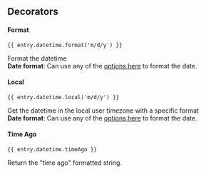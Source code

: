 ## Decorators

#### Format

` {{ entry.datetime.format('m/d/y') }} `

Format the datetime  
**Date format**: Can use any of the [options here](http://php.net/manual/en/function.date.php) to format the date.

#### Local

` {{ entry.datetime.local('m/d/y') }} `

Get the datetime in the local user timezone with a specific format  
**Date format**: Can use any of the [options here](http://php.net/manual/en/function.date.php) to format the date.

#### Time Ago

` {{ entry.datetime.timeAgo }} `

Return the "time ago" formatted string.
